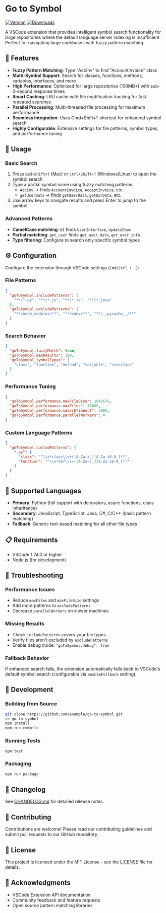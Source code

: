# Go to Symbol

[![Version](https://img.shields.io/vscode-marketplace/v/go-to-symbol.go-to-symbol.svg)](https://marketplace.visualstudio.com/items?itemName=go-to-symbol.go-to-symbol)
[![Downloads](https://img.shields.io/vscode-marketplace/d/go-to-symbol.go-to-symbol.svg)](https://marketplace.visualstudio.com/items?itemName=go-to-symbol.go-to-symbol)

A VSCode extension that provides intelligent symbol search functionality for large repositories where the default language server indexing is insufficient. Perfect for navigating large codebases with fuzzy pattern matching.

## 🚀 Features

- **Fuzzy Pattern Matching**: Type "AccInv" to find "AccountInvoice" class
- **Multi-Symbol Support**: Search for classes, functions, methods, variables, interfaces, and more
- **High Performance**: Optimized for large repositories (100MB+) with sub-2-second response times
- **Smart Caching**: LRU cache with file modification tracking for fast repeated searches
- **Parallel Processing**: Multi-threaded file processing for maximum performance
- **Seamless Integration**: Uses Cmd+Shift+T shortcut for enhanced symbol search
- **Highly Configurable**: Extensive settings for file patterns, symbol types, and performance tuning

## 📖 Usage

### Basic Search
1. Press `Cmd+Shift+T` (Mac) or `Ctrl+Shift+T` (Windows/Linux) to open the symbol search
2. Type a partial symbol name using fuzzy matching patterns:
   - `AccInv` → finds `AccountInvoice`, `AcceptInvoice`, etc.
   - `getUserData` → finds `getUserData`, `getUsrData`, etc.
3. Use arrow keys to navigate results and press Enter to jump to the symbol

### Advanced Patterns
- **CamelCase matching**: `UI` finds `UserInterface`, `UpdateItem`
- **Partial matching**: `get_user` finds `get_user_data`, `get_user_info`
- **Type filtering**: Configure to search only specific symbol types

## ⚙️ Configuration

Configure the extension through VSCode settings (`Cmd/Ctrl + ,`):

### File Patterns
```json
{
  "goToSymbol.includePatterns": [
    "**/*.py", "**/*.js", "**/*.ts", "**/*.java"
  ],
  "goToSymbol.excludePatterns": [
    "**/node_modules/**", "**/venv/**", "**/__pycache__/**"
  ]
}
```

### Search Behavior
```json
{
  "goToSymbol.fuzzyMatch": true,
  "goToSymbol.maxResults": 100,
  "goToSymbol.symbolTypes": [
    "class", "function", "method", "variable", "interface"
  ]
}
```

### Performance Tuning
```json
{
  "goToSymbol.performance.maxFileSize": 1048576,
  "goToSymbol.performance.maxFiles": 10000,
  "goToSymbol.performance.searchTimeout": 5000,
  "goToSymbol.performance.parallelWorkers": 4
}
```

### Custom Language Patterns
```json
{
  "goToSymbol.customPatterns": {
    ".py": {
      "class": "^\\s*class\\s+([A-Za-z_][A-Za-z0-9_]*)",
      "function": "^\\s*def\\s+([A-Za-z_][A-Za-z0-9_]*)"
    }
  }
}
```

## 🔧 Supported Languages

- **Primary**: Python (full support with decorators, async functions, class inheritance)
- **Secondary**: JavaScript, TypeScript, Java, C#, C/C++ (basic pattern matching)
- **Fallback**: Generic text-based matching for all other file types

## 📋 Requirements

- VSCode 1.74.0 or higher
- Node.js (for development)

## 🐛 Troubleshooting

### Performance Issues
- Reduce `maxFiles` and `maxFileSize` settings
- Add more patterns to `excludePatterns`
- Decrease `parallelWorkers` on slower machines

### Missing Results
- Check `includePatterns` covers your file types
- Verify files aren't excluded by `excludePatterns`
- Enable debug mode: `"goToSymbol.debug": true`

### Fallback Behavior
If enhanced search fails, the extension automatically falls back to VSCode's default symbol search (configurable via `enableFallback` setting).

## 🚀 Development

### Building from Source
```bash
git clone https://github.com/example/go-to-symbol.git
cd go-to-symbol
npm install
npm run compile
```

### Running Tests
```bash
npm test
```

### Packaging
```bash
npm run package
```

## 📝 Changelog

See [CHANGELOG.md](CHANGELOG.md) for detailed release notes.

## 🤝 Contributing

Contributions are welcome! Please read our contributing guidelines and submit pull requests to our GitHub repository.

## 📄 License

This project is licensed under the MIT License - see the [LICENSE](LICENSE) file for details.

## 🙏 Acknowledgments

- VSCode Extension API documentation
- Community feedback and feature requests
- Open source pattern matching libraries